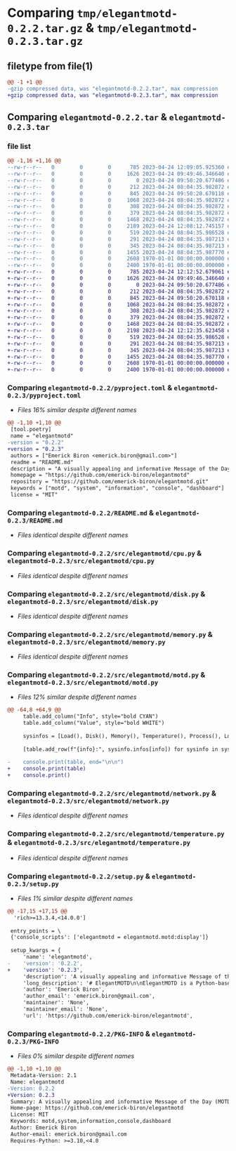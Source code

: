 # Comparing `tmp/elegantmotd-0.2.2.tar.gz` & `tmp/elegantmotd-0.2.3.tar.gz`

## filetype from file(1)

```diff
@@ -1 +1 @@
-gzip compressed data, was "elegantmotd-0.2.2.tar", max compression
+gzip compressed data, was "elegantmotd-0.2.3.tar", max compression
```

## Comparing `elegantmotd-0.2.2.tar` & `elegantmotd-0.2.3.tar`

### file list

```diff
@@ -1,16 +1,16 @@
--rw-r--r--   0        0        0      785 2023-04-24 12:09:05.925360 elegantmotd-0.2.2/pyproject.toml
--rw-r--r--   0        0        0     1626 2023-04-24 09:49:46.346640 elegantmotd-0.2.2/README.md
--rw-r--r--   0        0        0        0 2023-04-24 09:50:20.677486 elegantmotd-0.2.2/src/elegantmotd/__init__.py
--rw-r--r--   0        0        0      212 2023-04-24 08:04:35.982872 elegantmotd-0.2.2/src/elegantmotd/constants.py
--rw-r--r--   0        0        0      845 2023-04-24 09:50:20.670118 elegantmotd-0.2.2/src/elegantmotd/cpu.py
--rw-r--r--   0        0        0     1068 2023-04-24 08:04:35.982872 elegantmotd-0.2.2/src/elegantmotd/disk.py
--rw-r--r--   0        0        0      308 2023-04-24 08:04:35.982872 elegantmotd-0.2.2/src/elegantmotd/load.py
--rw-r--r--   0        0        0      379 2023-04-24 08:04:35.982872 elegantmotd-0.2.2/src/elegantmotd/loggedinusers.py
--rw-r--r--   0        0        0     1468 2023-04-24 08:04:35.982872 elegantmotd-0.2.2/src/elegantmotd/memory.py
--rw-r--r--   0        0        0     2189 2023-04-24 12:08:12.745157 elegantmotd-0.2.2/src/elegantmotd/motd.py
--rw-r--r--   0        0        0      519 2023-04-24 08:04:35.986528 elegantmotd-0.2.2/src/elegantmotd/network.py
--rw-r--r--   0        0        0      291 2023-04-24 08:04:35.987213 elegantmotd-0.2.2/src/elegantmotd/process.py
--rw-r--r--   0        0        0      345 2023-04-24 08:04:35.987213 elegantmotd-0.2.2/src/elegantmotd/sysinfo.py
--rw-r--r--   0        0        0     1455 2023-04-24 08:04:35.987770 elegantmotd-0.2.2/src/elegantmotd/temperature.py
--rw-r--r--   0        0        0     2608 1970-01-01 00:00:00.000000 elegantmotd-0.2.2/setup.py
--rw-r--r--   0        0        0     2400 1970-01-01 00:00:00.000000 elegantmotd-0.2.2/PKG-INFO
+-rw-r--r--   0        0        0      785 2023-04-24 12:12:52.679061 elegantmotd-0.2.3/pyproject.toml
+-rw-r--r--   0        0        0     1626 2023-04-24 09:49:46.346640 elegantmotd-0.2.3/README.md
+-rw-r--r--   0        0        0        0 2023-04-24 09:50:20.677486 elegantmotd-0.2.3/src/elegantmotd/__init__.py
+-rw-r--r--   0        0        0      212 2023-04-24 08:04:35.982872 elegantmotd-0.2.3/src/elegantmotd/constants.py
+-rw-r--r--   0        0        0      845 2023-04-24 09:50:20.670118 elegantmotd-0.2.3/src/elegantmotd/cpu.py
+-rw-r--r--   0        0        0     1068 2023-04-24 08:04:35.982872 elegantmotd-0.2.3/src/elegantmotd/disk.py
+-rw-r--r--   0        0        0      308 2023-04-24 08:04:35.982872 elegantmotd-0.2.3/src/elegantmotd/load.py
+-rw-r--r--   0        0        0      379 2023-04-24 08:04:35.982872 elegantmotd-0.2.3/src/elegantmotd/loggedinusers.py
+-rw-r--r--   0        0        0     1468 2023-04-24 08:04:35.982872 elegantmotd-0.2.3/src/elegantmotd/memory.py
+-rw-r--r--   0        0        0     2198 2023-04-24 12:12:35.623458 elegantmotd-0.2.3/src/elegantmotd/motd.py
+-rw-r--r--   0        0        0      519 2023-04-24 08:04:35.986528 elegantmotd-0.2.3/src/elegantmotd/network.py
+-rw-r--r--   0        0        0      291 2023-04-24 08:04:35.987213 elegantmotd-0.2.3/src/elegantmotd/process.py
+-rw-r--r--   0        0        0      345 2023-04-24 08:04:35.987213 elegantmotd-0.2.3/src/elegantmotd/sysinfo.py
+-rw-r--r--   0        0        0     1455 2023-04-24 08:04:35.987770 elegantmotd-0.2.3/src/elegantmotd/temperature.py
+-rw-r--r--   0        0        0     2608 1970-01-01 00:00:00.000000 elegantmotd-0.2.3/setup.py
+-rw-r--r--   0        0        0     2400 1970-01-01 00:00:00.000000 elegantmotd-0.2.3/PKG-INFO
```

### Comparing `elegantmotd-0.2.2/pyproject.toml` & `elegantmotd-0.2.3/pyproject.toml`

 * *Files 16% similar despite different names*

```diff
@@ -1,10 +1,10 @@
 [tool.poetry]
 name = "elegantmotd"
-version = "0.2.2"
+version = "0.2.3"
 authors = ["Emerick Biron <emerick.biron@gmail.com>"]
 readme = "README.md"
 description = "A visually appealing and informative Message of the Day (MOTD) generator for Linux systems."
 homepage = "https://github.com/emerick-biron/elegantmotd"
 repository = "https://github.com/emerick-biron/elegantmotd.git"
 keywords = ["motd", "system", "information", "console", "dashboard"]
 license = "MIT"
```

### Comparing `elegantmotd-0.2.2/README.md` & `elegantmotd-0.2.3/README.md`

 * *Files identical despite different names*

### Comparing `elegantmotd-0.2.2/src/elegantmotd/cpu.py` & `elegantmotd-0.2.3/src/elegantmotd/cpu.py`

 * *Files identical despite different names*

### Comparing `elegantmotd-0.2.2/src/elegantmotd/disk.py` & `elegantmotd-0.2.3/src/elegantmotd/disk.py`

 * *Files identical despite different names*

### Comparing `elegantmotd-0.2.2/src/elegantmotd/memory.py` & `elegantmotd-0.2.3/src/elegantmotd/memory.py`

 * *Files identical despite different names*

### Comparing `elegantmotd-0.2.2/src/elegantmotd/motd.py` & `elegantmotd-0.2.3/src/elegantmotd/motd.py`

 * *Files 12% similar despite different names*

```diff
@@ -64,8 +64,9 @@
     table.add_column("Info", style="bold CYAN")
     table.add_column("Value", style="bold WHITE")
 
     sysinfos = [Load(), Disk(), Memory(), Temperature(), Process(), LoggedInUsers(), Network(), CPU()]
 
     [table.add_row(f"{info}:", sysinfo.infos[info]) for sysinfo in sysinfos for info in sysinfo.infos]
 
-    console.print(table, end="\n\n")
+    console.print(table)
+    console.print()
```

### Comparing `elegantmotd-0.2.2/src/elegantmotd/network.py` & `elegantmotd-0.2.3/src/elegantmotd/network.py`

 * *Files identical despite different names*

### Comparing `elegantmotd-0.2.2/src/elegantmotd/temperature.py` & `elegantmotd-0.2.3/src/elegantmotd/temperature.py`

 * *Files identical despite different names*

### Comparing `elegantmotd-0.2.2/setup.py` & `elegantmotd-0.2.3/setup.py`

 * *Files 1% similar despite different names*

```diff
@@ -17,15 +17,15 @@
  'rich>=13.3.4,<14.0.0']
 
 entry_points = \
 {'console_scripts': ['elegantmotd = elegantmotd.motd:display']}
 
 setup_kwargs = {
     'name': 'elegantmotd',
-    'version': '0.2.2',
+    'version': '0.2.3',
     'description': 'A visually appealing and informative Message of the Day (MOTD) generator for Linux systems.',
     'long_description': '# ElegantMOTD\n\nElegantMOTD is a Python-based Message of the Day (MOTD) generator for displaying system information in a visually\nappealing and informative manner. It works on Linux systems and provides details such as system load, disk usage, memory\nusage, swap usage, temperature, network interfaces, CPU usage, and more.\n\n## Features\n\n- Rich, colorful text-based output.\n- Displays various system information.\n- Customizable display options.\n- Easy to use and integrate into your system.\n\n## Installation\n- Clone this repository:\n```bash\ngit clone https://github.com/yourusername/elegantmotd.git\ncd elegantmotd\n```\n- Create a virtual environment and activate it:\n\n```bash\npython3 -m venv venv\nsource venv/bin/activate\n```\n\n- Install the required dependencies:\n```bash\npoetry build \n```\n\n## Usage\n\nTo display the Message of the Day, run the following command:\n\n```bash\nelegantmotd\n```\n\n## Customization\n\nYou can customize the output by modifying the `motd.py` file and adding or removing system information modules as per your preference. The available modules are:\n\n- Load\n- Disk\n- Memory\n- Temperature\n- Process\n- LoggedInUsers\n- Network\n- CPU\n\nTo add or remove a module, simply add or remove the corresponding import statement and the respective class instance from the `sysinfos` list in the `display()` function.\n\n## Contributing\n\nPull requests are welcome. For major changes, please open an issue first to discuss what you would like to change.\n\nPlease make sure to update tests as appropriate.\n\n## License\n\n[MIT](https://choosealicense.com/licenses/mit/)\n',
     'author': 'Emerick Biron',
     'author_email': 'emerick.biron@gmail.com',
     'maintainer': 'None',
     'maintainer_email': 'None',
     'url': 'https://github.com/emerick-biron/elegantmotd',
```

### Comparing `elegantmotd-0.2.2/PKG-INFO` & `elegantmotd-0.2.3/PKG-INFO`

 * *Files 0% similar despite different names*

```diff
@@ -1,10 +1,10 @@
 Metadata-Version: 2.1
 Name: elegantmotd
-Version: 0.2.2
+Version: 0.2.3
 Summary: A visually appealing and informative Message of the Day (MOTD) generator for Linux systems.
 Home-page: https://github.com/emerick-biron/elegantmotd
 License: MIT
 Keywords: motd,system,information,console,dashboard
 Author: Emerick Biron
 Author-email: emerick.biron@gmail.com
 Requires-Python: >=3.10,<4.0
```

